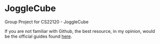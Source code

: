 # JoggleCube
Group Project for CS22120 - JoggleCube

If you are not familiar with Github, the best resource, in my opinion, would be the official guides found [here](https://guides.github.com/).
